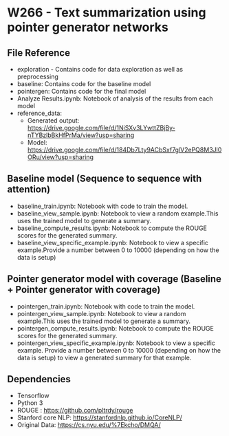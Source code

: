 # W266 - Text summarization using pointer generator networks

## File Reference
- exploration - Contains code for data exploration as well as preprocessing
- baseline: Contains code for the baseline model 
- pointergen: Contains code for the final model 
- Analyze Results.ipynb: Notebook of analysis of the results from each model
- reference_data: 
	- Generated output: https://drive.google.com/file/d/1NiSXv3LYwttZBjBy-nTYBzlbBkHfPrMa/view?usp=sharing
	- Model: https://drive.google.com/file/d/184Db7Lty9ACbSxf7glV2ePQ8M3Jl0ORu/view?usp=sharing


## Baseline model (Sequence to sequence with attention)
- baseline_train.ipynb: Notebook with code to train the model.
- baseline_view_sample.ipynb: Notebook to view a random example.This uses the trained model to generate a summary.
- baseline_compute_results.ipynb: Notebook to compute the ROUGE scores for the generated summary.
- baseline_view_specific_example.ipynb: Notebook to view a specific example.Provide a number between 0 to 10000 (depending on how the data is setup)


## Pointer generator model with coverage (Baseline + Pointer generator with coverage)
- pointergen_train.ipynb: Notebook with code to train the model.
- pointergen_view_sample.ipynb: Notebook to view a random example.This uses the trained model to generate a summary.
- pointergen_compute_results.ipynb: Notebook to compute the ROUGE scores for the generated summary.
- pointergen_view_specific_example.ipynb: Notebook to view a specific example. Provide a number between 0 to 10000 (depending on how the data is setup) to view a generated summary for that example.


## Dependencies
- Tensorflow
- Python 3
- ROUGE : https://github.com/pltrdy/rouge
- Stanford core NLP: https://stanfordnlp.github.io/CoreNLP/
- Original Data: https://cs.nyu.edu/%7Ekcho/DMQA/
